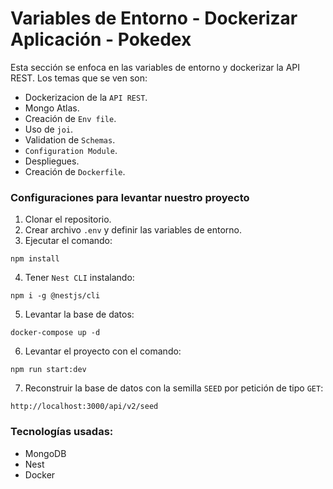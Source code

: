 # Variables de Entorno - Dockerizar Aplicación - Pokedex

Esta sección se enfoca en las variables de entorno y dockerizar la API REST. Los temas que se ven son:

- Dockerizacion de la `API REST`.
- Mongo Atlas.
- Creación de `Env file`.
- Uso de `joi`.
- Validation de `Schemas`.
- `Configuration Module`.
- Despliegues.
- Creación de `Dockerfile`.

### Configuraciones para levantar nuestro proyecto

1. Clonar el repositorio.
2. Crear archivo `.env` y definir las variables de entorno. 
3. Ejecutar el comando: 
```
npm install
```
4. Tener `Nest CLI` instalando: 
```
npm i -g @nestjs/cli
```
5. Levantar la base de datos: 
```
docker-compose up -d
```
6. Levantar el proyecto con el comando: 
```
npm run start:dev
```
7. Reconstruir la base de datos con la semilla `SEED` por petición de tipo `GET`:
```
http://localhost:3000/api/v2/seed
```

### Tecnologías usadas:
* MongoDB
* Nest
* Docker